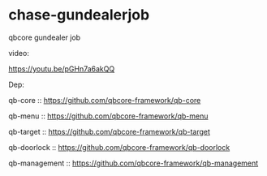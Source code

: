 # chase-gundealerjob
qbcore gundealer job

video:

https://youtu.be/pGHn7a6akQQ

Dep:

qb-core :: https://github.com/qbcore-framework/qb-core

qb-menu :: https://github.com/qbcore-framework/qb-menu

qb-target :: https://github.com/qbcore-framework/qb-target

qb-doorlock :: https://github.com/qbcore-framework/qb-doorlock

qb-management ::  https://github.com/qbcore-framework/qb-management
